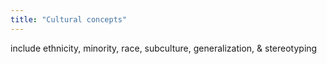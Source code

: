 ```yaml
---
title: "Cultural concepts"
---
```

include ethnicity, minority, race, subculture, generalization, &amp; stereotyping

